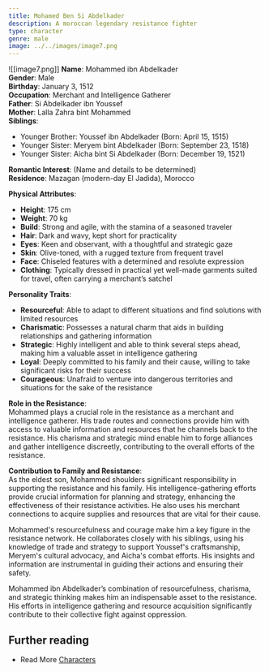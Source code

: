 ```yaml
---
title: Mohamed Ben Si Abdelkader
description: A moroccan legendary resistance fighter
type: character
genre: male
image: ../../images/image7.png
---
```

![[image7.png]]
**Name**: Mohammed ibn Abdelkader  
**Gender**: Male  
**Birthday**: January 3, 1512  
**Occupation**: Merchant and Intelligence Gatherer  
**Father**: Si Abdelkader ibn Youssef  
**Mother**: Lalla Zahra bint Mohammed  
**Siblings**: 
  - Younger Brother: Youssef ibn Abdelkader (Born: April 15, 1515)
  - Younger Sister: Meryem bint Abdelkader (Born: September 23, 1518)
  - Younger Sister: Aicha bint Si Abdelkader (Born: December 19, 1521)

**Romantic Interest**: (Name and details to be determined)  
**Residence**: Mazagan (modern-day El Jadida), Morocco  

**Physical Attributes**:  
- **Height**: 175 cm  
- **Weight**: 70 kg  
- **Build**: Strong and agile, with the stamina of a seasoned traveler  
- **Hair**: Dark and wavy, kept short for practicality  
- **Eyes**: Keen and observant, with a thoughtful and strategic gaze  
- **Skin**: Olive-toned, with a rugged texture from frequent travel  
- **Face**: Chiseled features with a determined and resolute expression  
- **Clothing**: Typically dressed in practical yet well-made garments suited for travel, often carrying a merchant’s satchel

**Personality Traits**:  
- **Resourceful**: Able to adapt to different situations and find solutions with limited resources  
- **Charismatic**: Possesses a natural charm that aids in building relationships and gathering information  
- **Strategic**: Highly intelligent and able to think several steps ahead, making him a valuable asset in intelligence gathering  
- **Loyal**: Deeply committed to his family and their cause, willing to take significant risks for their success  
- **Courageous**: Unafraid to venture into dangerous territories and situations for the sake of the resistance

**Role in the Resistance**:  
Mohammed plays a crucial role in the resistance as a merchant and intelligence gatherer. His trade routes and connections provide him with access to valuable information and resources that he channels back to the resistance. His charisma and strategic mind enable him to forge alliances and gather intelligence discreetly, contributing to the overall efforts of the resistance.

**Contribution to Family and Resistance**:  
As the eldest son, Mohammed shoulders significant responsibility in supporting the resistance and his family. His intelligence-gathering efforts provide crucial information for planning and strategy, enhancing the effectiveness of their resistance activities. He also uses his merchant connections to acquire supplies and resources that are vital for their cause.

Mohammed's resourcefulness and courage make him a key figure in the resistance network. He collaborates closely with his siblings, using his knowledge of trade and strategy to support Youssef's craftsmanship, Meryem's cultural advocacy, and Aicha's combat efforts. His insights and information are instrumental in guiding their actions and ensuring their safety.

Mohammed ibn Abdelkader’s combination of resourcefulness, charisma, and strategic thinking makes him an indispensable asset to the resistance. His efforts in intelligence gathering and resource acquisition significantly contribute to their collective fight against oppression.

## Further reading

- Read More [Characters](/characters/)